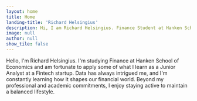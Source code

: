 ```yaml
---
layout: home
title: Home
landing-title: 'Richard Helsingius'
description: Hi, I am Richard Helsingius. Finance Student at Hanken School of Economics and Junior Analyst at a rapidly growing startup in the Fintech sector. Active, multilingual and fascinated by data.
image: null
author: null
show_tile: false
---
```


Hello, I'm Richard Helsingius. I'm studying Finance at Hanken School of Economics and am fortunate to apply some of what I learn as a Junior Analyst at a Fintech startup. Data has always intrigued me, and I'm constantly learning how it shapes our financial world. Beyond my professional and academic commitments, I enjoy staying active to maintain a balanced lifestyle.